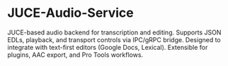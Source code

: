 # JUCE-Audio-Service
JUCE-based audio backend for transcription and editing. Supports JSON EDLs, playback, and transport controls via IPC/gRPC bridge. Designed to integrate with text-first editors (Google Docs, Lexical). Extensible for plugins, AAC export, and Pro Tools workflows.
